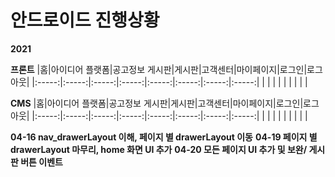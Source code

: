 # 안드로이드 진행상황

**2021**

**프론트**
|홈|아이디어 플랫폼|공고정보 게시판|게시판|고객센터|마이페이지|로그인|로그아웃|
|:-----:|:-----:|:-----:|:-----:|:-----:|:-----:|:-----:|:-----:|
| | | | | | | | |

**CMS**
|홈|아이디어 플랫폼|공고정보 게시판|게시판|고객센터|마이페이지|로그인|로그아웃|
|:-----:|:-----:|:-----:|:-----:|:-----:|:-----:|:-----:|:-----:|
| | | | | | | | |

**04-16 nav_drawerLayout 이해, 페이지 별 drawerLayout 이동**
**04-19 페이지 별 drawerLayout 마무리, home 화면 UI 추가**
**04-20 모든 페이지 UI 추가 및 보완/ 게시판 버튼 이벤트**
